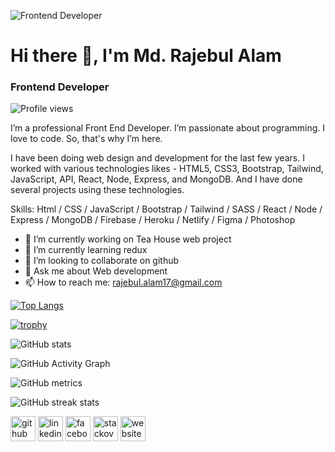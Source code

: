 ![Frontend Developer](https://scontent.fcgp3-1.fna.fbcdn.net/v/t39.30808-6/296619004_1813941162290212_2782951859884917155_n.png?stp=dst-png_s960x960&_nc_cat=105&ccb=1-7&_nc_sid=e3f864&_nc_eui2=AeE-Ufd2nAxnGFrkuhYcCV_Jm8L9nsAfcPebwv2ewB9w97hIp3r5_isVwPB_SK4ocvVjjwCMOTbs7_z_Zc06PB5a&_nc_ohc=djp_REG2X3EAX_u9jHy&_nc_ht=scontent.fcgp3-1.fna&oh=00_AT_9uPSJ2uOM2LG1PsQ8bQJAeNbL6ddvg5SNp-ErvHX0Zw&oe=62E9746C)

# Hi there 👋, I'm Md. Rajebul Alam
### Frontend Developer
![Profile views](https://gpvc.arturio.dev/Rajebulalam)  

I’m a professional Front End Developer. I’m passionate about programming. I love to code. So, that's why I’m here.

I have been doing web design and development for the last few years. I worked with various technologies likes - HTML5, CSS3, Bootstrap, Tailwind, JavaScript, API, React, Node, Express, and MongoDB. And I have done several projects using these technologies.

Skills: Html / CSS / JavaScript / Bootstrap / Tailwind / SASS / React / Node / Express / MongoDB / Firebase / Heroku / Netlify / Figma / Photoshop

- 🔭 I’m currently working on Tea House web project 
- 🌱 I’m currently learning redux 
- 👯 I’m looking to collaborate on github 
- 💬 Ask me about Web development 
- 📫 How to reach me: rajebul.alam17@gmail.com 
  

[![Top Langs](https://github-readme-stats.vercel.app/api/top-langs/?username=Rajebulalam)](https://github.com/anuraghazra/github-readme-stats)

[![trophy](https://github-profile-trophy.vercel.app/?username=Rajebulalam)](https://github.com/ryo-ma/github-profile-trophy)

![GitHub stats](https://github-readme-stats.vercel.app/api?username=Rajebulalam&show_icons=true&count_private=true)  

![GitHub Activity Graph](https://activity-graph.herokuapp.com/graph?username=Rajebulalam)  

![GitHub metrics](https://metrics.lecoq.io/Rajebulalam)  

![GitHub streak stats](https://github-readme-streak-stats.herokuapp.com/?user=Rajebulalam)  

[<img src='https://cdn.jsdelivr.net/npm/simple-icons@3.0.1/icons/github.svg' alt='github' height='40'>](https://github.com/Rajebulalam)  [<img src='https://cdn.jsdelivr.net/npm/simple-icons@3.0.1/icons/linkedin.svg' alt='linkedin' height='40'>](https://www.linkedin.com/in/rajebul-alam/)  [<img src='https://cdn.jsdelivr.net/npm/simple-icons@3.0.1/icons/facebook.svg' alt='facebook' height='40'>](https://www.facebook.com/rajebulalam.khokan)  [<img src='https://cdn.jsdelivr.net/npm/simple-icons@3.0.1/icons/stackoverflow.svg' alt='stackoverflow' height='40'>](https://stackoverflow.com/users/md-rajebul-alam)  [<img src='https://cdn.jsdelivr.net/npm/simple-icons@3.0.1/icons/icloud.svg' alt='website' height='40'>](https://rajebul-alam-portfolio.netlify.app/)


